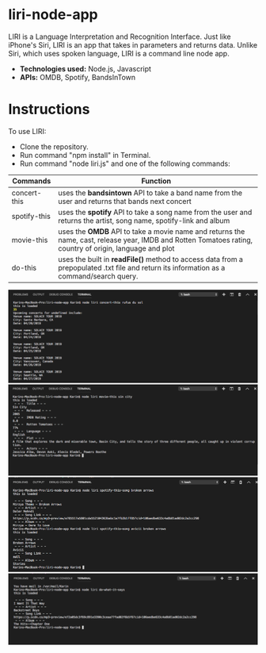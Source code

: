 # liri-node-app

LIRI is a Language Interpretation and Recognition Interface. Just like iPhone's Siri, LIRI is an app that takes in parameters and returns data. Unlike Siri, which uses spoken language, LIRI is a command line node app.

* **Technologies used:** Node.js, Javascript
* **APIs:** OMDB, Spotify, BandsInTown


# Instructions 
To use LIRI:
* Clone the repository.
* Run command "npm install" in Terminal.
* Run command "node liri.js" and one of the following commands:

Commands | Function
---------|---------
concert-this | uses the **bandsintown** API to take a band name from the user and returns that bands next concert
spotify-this | uses the **spotify** API to take a song name from the user and returns the artist, song name, spotify-link and album 
movie-this | uses the **OMDB** API to take a movie name and returns the name, cast, release year, IMDB and Rotten Tomatoes rating, country of origin, language and plot 
do-this | uses the built in **readFile()** method to access data from a prepopulated .txt file and return its information as a command/search query.

![image of concertThis](/screenshots/concert-this.png)
![image of concertThis](/screenshots/movie-this.png)
![image of concertThis](/screenshots/spotify-this.png)
![image of concertThis](/screenshots/do-what-it-says.png)
